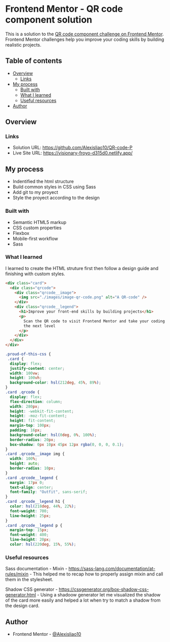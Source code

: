 # Frontend Mentor - QR code component solution

This is a solution to the
[QR code component challenge on Frontend Mentor](https://www.frontendmentor.io/challenges/qr-code-component-iux_sIO_H).
Frontend Mentor challenges help you improve your coding skills by building
realistic projects.

## Table of contents

- [Overview](#overview)
  - [Links](#links)
- [My process](#my-process)
  - [Built with](#built-with)
  - [What I learned](#what-i-learned)
  - [Useful resources](#useful-resources)
- [Author](#author)

## Overview

### Links

- Solution URL: https://github.com/Alexisliao10/QR-code-P
- Live Site URL: https://visionary-froyo-d315d0.netlify.app/

## My process

- Indentified the html structure
- Build common styles in CSS using Sass
- Add git to my proyect
- Style the proyect according to the design

### Built with

- Semantic HTML5 markup
- CSS custom properties
- Flexbox
- Mobile-first workflow
- Sass

### What I learned

I learned to create the HTML struture first then follow a design guide and
finishing with custom styles.

```html
<div class="card">
  <div class="qrcode">
    <div class="qrcode__image">
      <img src="./images/image-qr-code.png" alt="A QR-code" />
    </div>
    <div class="qrcode__legend">
      <h1>Improve your front-end skills by building projects</h1>
      <p>
        Scan the QR code to visit Frontend Mentor and take your coding skills to
        the next level
      </p>
    </div>
  </div>
</div>
```

```css
.proud-of-this-css {
 .card {
  display: flex;
  justify-content: center;
  width: 100vw;
  height: 100vh;
  background-color: hsl(212deg, 45%, 89%);
}
.card .qrcode {
  display: flex;
  flex-direction: column;
  width: 280px;
  height: -webkit-fit-content;
  height: -moz-fit-content;
  height: fit-content;
  margin-top: 100px;
  padding: 16px;
  background-color: hsl(0deg, 0%, 100%);
  border-radius: 20px;
  box-shadow: 0px 10px 45px 12px rgba(0, 0, 0, 0.1);
}
.card .qrcode__image img {
  width: 100%;
  height: auto;
  border-radius: 10px;
}
.card .qrcode__legend {
  margin: 17px 0;
  text-align: center;
  font-family: "Outfit", sans-serif;
}
.card .qrcode__legend h1 {
  color: hsl(218deg, 44%, 22%);
  font-weight: 700;
  line-height: 25px;
}
.card .qrcode__legend p {
  margin-top: 15px;
  font-weight: 400;
  line-height: 20px;
  color: hsl(220deg, 15%, 55%);
```

### Useful resources

Sass documentation - Mixin -
https://sass-lang.com/documentation/at-rules/mixin - This helped me to recap how
to properly assign mixin and call them in the stylesheet.

Shadow CSS generator - https://cssgenerator.org/box-shadow-css-generator.html -
Using a shadoow generator let me visualized the shadow of the card more easily
and helped a lot when try to match a shadow from the design card.

## Author

- Frontend Mentor -
  [@Alexisliao10](https://www.frontendmentor.io/profile/Alexisliao10)
